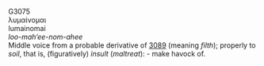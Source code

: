 G3075  
λυμαίνομαι  
lumainomai  
*loo-mah‘ee-nom-ahee*  
Middle voice from a probable derivative of [3089](g3089) (meaning
*filth*); properly to *soil*, that is, (figuratively) *insult*
(*maltreat*): - make havock of.  
